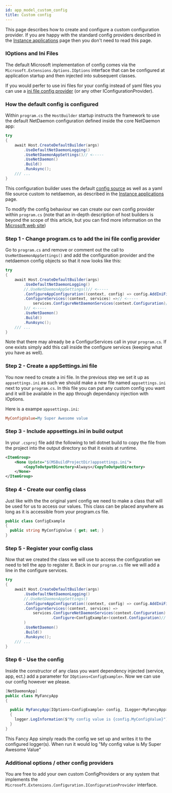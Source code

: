```yaml
---
id: app_model_custom_config
title: Custom config
---
```

This page describes how to create and configure a custom configuration provider. If you are happy with the standard config providers described in the [Instance applications](/v3/app_model/instancing_apps.md) page then you don't need to read this page.

### IOptions and Ini Files
The default Microsoft implementation of config comes via the `Microsoft.Extensions.Options.IOptions` interface that can be configured at application startup and then injected into subsequent classes.

If you would perfer to use ini files for your config instead of yaml files you can use a [ini file config provider](https://docs.microsoft.com/en-us/dotnet/api/microsoft.extensions.configuration.ini.iniconfigurationprovider?view=dotnet-plat-ext-6.0) (or any other IConfigurationProvider).

### How the default config is configured
Within `program.cs` the `HostBuilder` startup instructs the framework to use the default NetDaemon configuration defined inside the core NetDaemon app:

```csharp
try
{
    await Host.CreateDefaultBuilder(args)
        .UseDefaultNetDaemonLogging()   
        .UseNetDaemonAppSettings()// <-----
        .UseNetDaemon()
        .Build()
        .RunAsync();
    /// ...
}
```

This configuration builder uses the default [config source](https://docs.microsoft.com/en-us/dotnet/api/microsoft.extensions.hosting.host.createdefaultbuilder?view=dotnet-plat-ext-6.0#microsoft-extensions-hosting-host-createdefaultbuilder(system-string())) as well as a yaml file source custom to netdaemon, as described in the [Instance applications](v2/app_model/instancing_apps.md) page.

To modify the config behaviour we can create our own config provider  within `program.cs` (note that an in-depth description of host builders is beyond the scope of this article, but you can find more information on the [Microsoft web site](https://docs.microsoft.com/en-us/aspnet/core/fundamentals/host/generic-host?view=aspnetcore-6.0))

### Step 1 - Change program.cs to add the ini file config provider

Go to `program.cs` and remove or comment out the call to `UseNetDaemonAppSettings()` and add the configuration provider and the netdaemon config objects so that it now looks like this:

```csharp
try
{
    await Host.CreateDefaultBuilder(args)
        .UseDefaultNetDaemonLogging()   
        //.UseNetDaemonAppSettings()// <-----
        .ConfigureAppConfiguration((context, config) => config.AddIniFile("appsettings.ini", true, true))// <-----
        .ConfigureServices((context, services) =>// <-----
            services.ConfigureNetDaemonServices(context.Configuration)// <-----
        )// <-----
        .UseNetDaemon()
        .Build()
        .RunAsync();
    /// ...
}
```
Note that there may already be a ConfigurServices call in your `program.cs`. If one exists simply add this call inside the configure services (keeping what you have as well).


### Step 2 - Create a appSettings.ini file

You now need to create a ini file. In the previous step we set it up as `appsettings.ini` as such we should make a new file named `appsettings.ini` next to your `program.cs`. In this file you can put any custom config you want and it will be available in the app through dependancy injection with IOptions.

Here is a exampe `appsettings.ini`:
```ini
MyConfigValue=My Super Awesome value
```
### Step 3 - Include appsettings.ini in build output

In your `.csproj` file add the following to tell dotnet build to copy the file from the project into the output directory so that it exists at runtime.

```xml
<ItemGroup>
    <None Update="$(MSBuildProjectDir)appsettings.ini">
        <CopyToOutputDirectory>Always</CopyToOutputDirectory>
    </None>
</ItemGroup>
```

### Step 4 - Create our config class

Just like with the the original yaml config we need to make a class that will be used for us to access our values. This class can be placed anywhere as long as it is accessible from your program.cs file. 

```csharp
public class ConfigExample
{
  public string MyConfigValue { get; set; }
}
```

### Step 5 - Register your config class

Now that we created the class we will use to access the configuration we need to tell the app to register it. Back in our `program.cs` file we will add a line in the configure services.

```csharp
try
{
    await Host.CreateDefaultBuilder(args)
        .UseDefaultNetDaemonLogging()   
        //.UseNetDaemonAppSettings()
        .ConfigureAppConfiguration((context, config) => config.AddIniFile("appsettings.ini", true, true))
        .ConfigureServices((context, services) =>
            services.ConfigureNetDaemonServices(context.Configuration)
                    .Configure<ConfigExample>(context.Configuration)// <-----
        )
        .UseNetDaemon()
        .Build()
        .RunAsync();
    /// ...
}
```

### Step 6 - Use the config

Inside the constructor of any class you want dependency injected (service, app, ect.) add a parameter for `IOptions<ConfigExample>`. Now we can use our config however we please.

```csharp
[NetDaemonApp]
public class MyFancyApp
{

  public MyFancyApp(IOptions<ConfigExample> config, ILogger<MyFancyApp> logger)
  {
    logger.LogInformation($"My config value is {config.MyConfigValue}");
  }
}
```

This Fancy App simply reads the config we set up and writes it to the configured logger(s). When run it would log "My config value is My Super Awesome Value"

### Additional options / other config providers

You are free to add your own custom ConfigProviders or any system that implements the `Microsoft.Extensions.Configuration.IConfigurationProvider` interface.

